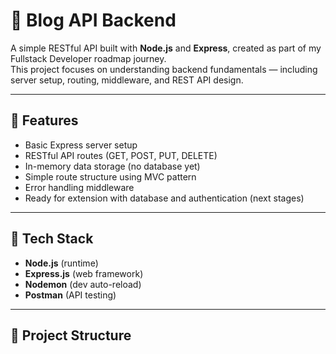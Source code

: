 # 📝 Blog API Backend

A simple RESTful API built with **Node.js** and **Express**, created as part of my Fullstack Developer roadmap journey.  
This project focuses on understanding backend fundamentals — including server setup, routing, middleware, and REST API design.

---

## 🚀 Features
- Basic Express server setup  
- RESTful API routes (GET, POST, PUT, DELETE)  
- In-memory data storage (no database yet)  
- Simple route structure using MVC pattern  
- Error handling middleware  
- Ready for extension with database and authentication (next stages)

---

## 🧩 Tech Stack
- **Node.js** (runtime)
- **Express.js** (web framework)
- **Nodemon** (dev auto-reload)
- **Postman** (API testing)

---

## 📁 Project Structure

